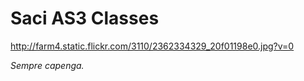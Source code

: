 # Saci AS3 Classes #


http://farm4.static.flickr.com/3110/2362334329_20f01198e0.jpg?v=0

_Sempre capenga._